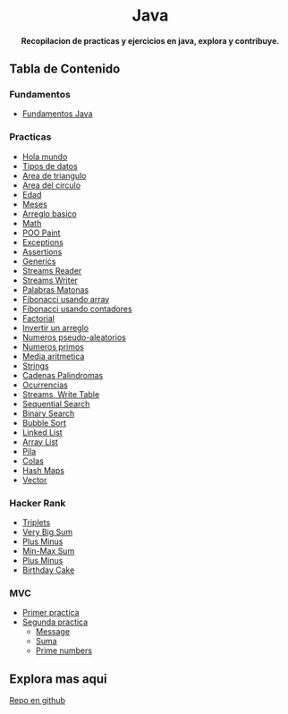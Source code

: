 <h1 align="center">
  Java
</h1>
<h4 align="center">
  Recopilacion de practicas y ejercicios en java, explora y contribuye. 
</h4>

## Tabla de Contenido

### Fundamentos
- [Fundamentos Java](https://github.com/UrielMendozaG/Generation-Mexico/blob/master/Programacion/Java/README.md)

### Practicas

- [Hola mundo](https://github.com/UrielMendozaG/Java/tree/estable/src/Practica1Algoritmos/src/com/practica1algoritmos/app)
- [Tipos de datos](https://github.com/UrielMendozaG/Java/blob/estable/src/Practica2Algoritmos/src/com/practica2algoritmos/app/Practica2Algoritmos.java)
- [Area de triangulo](https://github.com/UrielMendozaG/Java/blob/estable/src/Practica3Algoritmos/src/com/practica3algoritmos/app/TriangleArea.java)
- [Area del circulo](https://github.com/UrielMendozaG/Java/blob/estable/src/Practica4Algoritmos/src/com/practica4algoritmos/app/areaCircle.java)
- [Edad](https://github.com/UrielMendozaG/Java/blob/estable/src/Practica5Algoritmos/src/com/practica5algoritmos/app/Age.java)
- [Meses](https://github.com/UrielMendozaG/Java/blob/estable/src/Practica6SwitchCase/src/com/Practica6Switchcase/app/SwichStatement.java)
- [Arreglo basico](https://github.com/UrielMendozaG/Java/blob/estable/src/Practica7Array1D/src/com/Practica7Array1D/app/Array1D.java)
- [Math](https://github.com/UrielMendozaG/Math)
- [POO Paint](https://github.com/UrielMendozaG/Paint-Java)
- [Exceptions](https://github.com/UrielMendozaG/Java/blob/master/src/Exceptions/src/com/excpections/app/Exceptions.java)
- [Assertions](https://github.com/UrielMendozaG/Java/blob/master/src/Assertions/src/com/assertions/app/AssertionsApp.java)
- [Generics](https://github.com/UrielMendozaG/Java/tree/master/src/Generics/src/com/generics)
- [Streams Reader](https://github.com/UrielMendozaG/Java/blob/master/src/Streams/src/com/streams/app/StreamsApp.java)
- [Streams Writer](https://github.com/UrielMendozaG/Java/blob/master/src/Streams/src/com/streams2/app/WritterApp.java)
- [Palabras Matonas](https://github.com/UrielMendozaG/Java/tree/master/src/FrasesMatonasJDBC)
- [Fibonacci usando array](https://github.com/UrielMendozaG/Java/blob/estable/src/Fibonacci/src/com/fibonacci/app/Fibonacci.java)
- [Fibonacci usando contadores](https://github.com/UrielMendozaG/Java/blob/estable/src/Fibonacci/src/com/fibonacci/app/FibonacciContadores.java)
- [Factorial](https://github.com/UrielMendozaG/Java/blob/estable/src/factorial/src/com/factorial/app/Factorial.java)
- [Invertir un arreglo](https://github.com/UrielMendozaG/Java/blob/estable/src/Practica7Array1D/src/com/Practica7Array1D/app/arregloInvertido.java)
- [Numeros pseudo-aleatorios](https://github.com/UrielMendozaG/Java/blob/estable/src/Practica7Array1D/src/com/Practica7Array1D/app/RandomNumbers.java)
- [Numeros primos](https://github.com/UrielMendozaG/Java/blob/estable/src/Practica7Array1D/src/com/Practica7Array1D/app/primosArray.java)
- [Media aritmetica](https://github.com/UrielMendozaG/Java/blob/estable/src/Practica7Array1D/src/com/Practica7Array1D/app/numerosAleatoriosMediaAritmetica.java)
- [Strings](https://github.com/UrielMendozaG/Strings)
- [Cadenas Palindromas](https://github.com/UrielMendozaG/Java/blob/master/src/Palindromas/src/com/palindromas/app/Palindroma.java)
- [Ocurrencias](https://github.com/UrielMendozaG/Java/blob/master/src/Ocurrences/src/com/ocurrences/app/Ocurrences.java)
- [Streams, Write Table](https://github.com/UrielMendozaG/Java/blob/master/src/Streams/src/com/streams2/app/WritterApp.java)
- [Sequential Search](https://github.com/UrielMendozaG/Sequential-Search)
- [Binary Search](https://github.com/UrielMendozaG/Binary-Search)
- [Bubble Sort](https://github.com/UrielMendozaG/Bubble-Sort)
- [Linked List](https://github.com/UrielMendozaG/Java/blob/master/src/Collections/src/com/linkedlist/app/LinkedListApp.java)
- [Array List](https://github.com/UrielMendozaG/Java/blob/master/src/Array%20List/src/com/arraylist/com/ArrayListApp.java)
- [Pila](https://github.com/UrielMendozaG/Java/blob/master/src/Stacks/src/StackApp.java)
- [Colas](https://github.com/UrielMendozaG/Java/blob/master/src/Colas/src/com/colas/app/Cola.java)
- [Hash Maps](https://github.com/UrielMendozaG/Java/blob/master/src/HashMap/src/com/hasmap/app/HashMap_.java)
- [Vector](https://github.com/UrielMendozaG/Java/tree/master/src/Vector/src)

### Hacker Rank
- [Triplets](https://github.com/UrielMendozaG/Java/tree/master/src/Array%20List/src/com/arraylist/com)
- [Very Big Sum](https://github.com/UrielMendozaG/Java/tree/master/src/Vector/src)
- [Plus Minus](https://github.com/UrielMendozaG/Java/tree/master/src/Array%20List/src/com/arraylist/com)
- [Min-Max Sum](https://github.com/UrielMendozaG/Java/tree/master/src/Array%20List/src/com/arraylist/com)
- [Plus Minus](https://github.com/UrielMendozaG/Java/tree/master/src/Array%20List/src/com/arraylist/com)
- [Birthday Cake](https://github.com/UrielMendozaG/Java/tree/master/src/Array%20List/src/com/arraylist/com)

### MVC
- [Primer practica](https://github.com/UrielMendozaG/Java/tree/master/src/HelloWorldMVC)
- [Segunda practica](https://github.com/UrielMendozaG/Java/tree/master/src/basicMVC)
  - [Message](https://github.com/UrielMendozaG/Java/tree/master/src/basicMVC)
  - [Suma](https://github.com/UrielMendozaG/Java/tree/master/src/basicMVC)
  - [Prime numbers](https://github.com/UrielMendozaG/Java/tree/master/src/basicMVC)

## Explora mas aqui

[Repo en github](https://github.com/UrielMendozaG/Generation-Mexico/blob/master/Programacion/Java/README.md#ejercicios)



